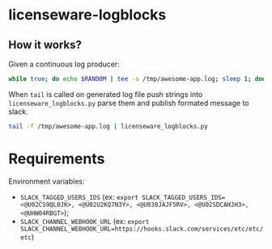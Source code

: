 # licenseware-logblocks


## How it works?

Given a continuous log producer:

```bash
while true; do echo $RANDOM | tee -a /tmp/awesome-app.log; sleep 1; done
```

When `tail` is called on generated log file push strings into `licenseware_logblocks.py` parse them and publish formated message to slack.

```bash
tail -f /tmp/awesome-app.log | licenseware_logblocks.py
```

# Requirements

Environment variables:
- `SLACK_TAGGED_USERS_IDS` (ex: `export SLACK_TAGGED_USERS_IDS=<@U02CS9QL0JK>, <@U02U2KQ7N3Y>, <@U030JAJF5RV>, <@U02SDCAHJH3>, <@UHW04RBGT>`);
- `SLACK_CHANNEL_WEBHOOK_URL` (ex: `export SLACK_CHANNEL_WEBHOOK_URL=https://hooks.slack.com/services/etc/etc/etc`)    



